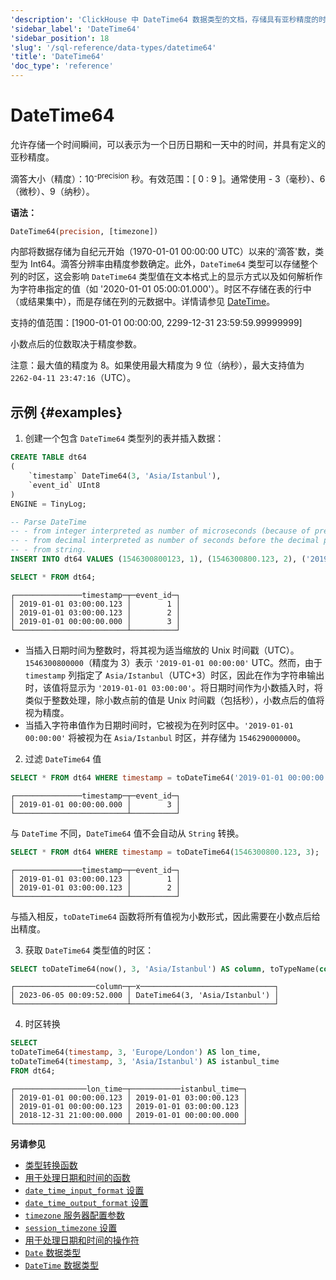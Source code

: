 ```yaml
---
'description': 'ClickHouse 中 DateTime64 数据类型的文档，存储具有亚秒精度的时间戳'
'sidebar_label': 'DateTime64'
'sidebar_position': 18
'slug': '/sql-reference/data-types/datetime64'
'title': 'DateTime64'
'doc_type': 'reference'
---
```



# DateTime64

允许存储一个时间瞬间，可以表示为一个日历日期和一天中的时间，并具有定义的亚秒精度。

滴答大小（精度）：10<sup>-precision</sup> 秒。有效范围：[ 0 : 9 ]。通常使用 - 3（毫秒）、6（微秒）、9（纳秒）。

**语法：**

```sql
DateTime64(precision, [timezone])
```

内部将数据存储为自纪元开始（1970-01-01 00:00:00 UTC）以来的'滴答'数，类型为 Int64。滴答分辨率由精度参数确定。此外，`DateTime64` 类型可以存储整个列的时区，这会影响 `DateTime64` 类型值在文本格式上的显示方式以及如何解析作为字符串指定的值（如 '2020-01-01 05:00:01.000'）。时区不存储在表的行中（或结果集中），而是存储在列的元数据中。详情请参见 [DateTime](../../sql-reference/data-types/datetime.md)。

支持的值范围：\[1900-01-01 00:00:00, 2299-12-31 23:59:59.99999999\]

小数点后的位数取决于精度参数。

注意：最大值的精度为 8。如果使用最大精度为 9 位（纳秒），最大支持值为 `2262-04-11 23:47:16`（UTC）。

## 示例 {#examples}

1. 创建一个包含 `DateTime64` 类型列的表并插入数据：

```sql
CREATE TABLE dt64
(
    `timestamp` DateTime64(3, 'Asia/Istanbul'),
    `event_id` UInt8
)
ENGINE = TinyLog;
```

```sql
-- Parse DateTime
-- - from integer interpreted as number of microseconds (because of precision 3) since 1970-01-01,
-- - from decimal interpreted as number of seconds before the decimal part, and based on the precision after the decimal point,
-- - from string.
INSERT INTO dt64 VALUES (1546300800123, 1), (1546300800.123, 2), ('2019-01-01 00:00:00', 3);

SELECT * FROM dt64;
```

```text
┌───────────────timestamp─┬─event_id─┐
│ 2019-01-01 03:00:00.123 │        1 │
│ 2019-01-01 03:00:00.123 │        2 │
│ 2019-01-01 00:00:00.000 │        3 │
└─────────────────────────┴──────────┘
```

- 当插入日期时间为整数时，将其视为适当缩放的 Unix 时间戳（UTC）。`1546300800000`（精度为 3）表示 `'2019-01-01 00:00:00'` UTC。然而，由于 `timestamp` 列指定了 `Asia/Istanbul`（UTC+3）时区，因此在作为字符串输出时，该值将显示为 `'2019-01-01 03:00:00'`。将日期时间作为小数插入时，将类似于整数处理，除小数点前的值是 Unix 时间戳（包括秒），小数点后的值将视为精度。
- 当插入字符串值作为日期时间时，它被视为在列时区中。`'2019-01-01 00:00:00'` 将被视为在 `Asia/Istanbul` 时区，并存储为 `1546290000000`。

2. 过滤 `DateTime64` 值

```sql
SELECT * FROM dt64 WHERE timestamp = toDateTime64('2019-01-01 00:00:00', 3, 'Asia/Istanbul');
```

```text
┌───────────────timestamp─┬─event_id─┐
│ 2019-01-01 00:00:00.000 │        3 │
└─────────────────────────┴──────────┘
```

与 `DateTime` 不同，`DateTime64` 值不会自动从 `String` 转换。

```sql
SELECT * FROM dt64 WHERE timestamp = toDateTime64(1546300800.123, 3);
```

```text
┌───────────────timestamp─┬─event_id─┐
│ 2019-01-01 03:00:00.123 │        1 │
│ 2019-01-01 03:00:00.123 │        2 │
└─────────────────────────┴──────────┘
```

与插入相反，`toDateTime64` 函数将所有值视为小数形式，因此需要在小数点后给出精度。

3. 获取 `DateTime64` 类型值的时区：

```sql
SELECT toDateTime64(now(), 3, 'Asia/Istanbul') AS column, toTypeName(column) AS x;
```

```text
┌──────────────────column─┬─x──────────────────────────────┐
│ 2023-06-05 00:09:52.000 │ DateTime64(3, 'Asia/Istanbul') │
└─────────────────────────┴────────────────────────────────┘
```

4. 时区转换

```sql
SELECT
toDateTime64(timestamp, 3, 'Europe/London') AS lon_time,
toDateTime64(timestamp, 3, 'Asia/Istanbul') AS istanbul_time
FROM dt64;
```

```text
┌────────────────lon_time─┬───────────istanbul_time─┐
│ 2019-01-01 00:00:00.123 │ 2019-01-01 03:00:00.123 │
│ 2019-01-01 00:00:00.123 │ 2019-01-01 03:00:00.123 │
│ 2018-12-31 21:00:00.000 │ 2019-01-01 00:00:00.000 │
└─────────────────────────┴─────────────────────────┘
```

**另请参见**

- [类型转换函数](../../sql-reference/functions/type-conversion-functions.md)
- [用于处理日期和时间的函数](../../sql-reference/functions/date-time-functions.md)
- [`date_time_input_format` 设置](../../operations/settings/settings-formats.md#date_time_input_format)
- [`date_time_output_format` 设置](../../operations/settings/settings-formats.md#date_time_output_format)
- [`timezone` 服务器配置参数](../../operations/server-configuration-parameters/settings.md#timezone)
- [`session_timezone` 设置](../../operations/settings/settings.md#session_timezone)
- [用于处理日期和时间的操作符](../../sql-reference/operators/index.md#operators-for-working-with-dates-and-times)
- [`Date` 数据类型](../../sql-reference/data-types/date.md)
- [`DateTime` 数据类型](../../sql-reference/data-types/datetime.md)
